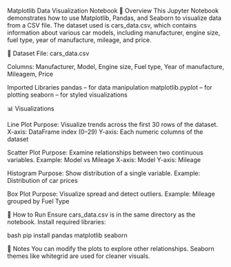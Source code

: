 Matplotlib Data Visualization Notebook 📌 Overview This Jupyter Notebook demonstrates how to use Matplotlib, Pandas, and Seaborn to visualize data from a CSV file. The dataset used is cars_data.csv, which contains information about various car models, including manufacturer, engine size, fuel type, year of manufacture, mileage, and price.

📂 Dataset File: cars_data.csv

Columns: Manufacturer, Model, Engine size, Fuel type, Year of manufacture, Mileagem, Price

Imported Libraries pandas – for data manipulation matplotlib.pyplot – for plotting seaborn – for styled visualizations

📊 Visualizations

Line Plot Purpose: Visualize trends across the first 30 rows of the dataset. X-axis: DataFrame index (0–29) Y-axis: Each numeric columns of the dataset

Scatter Plot Purpose: Examine relationships between two continuous variables. Example: Model vs Mileage X-axis: Model Y-axis: Mileage

Histogram Purpose: Show distribution of a single variable. Example: Distribution of car prices

Box Plot Purpose: Visualize spread and detect outliers. Example: Mileage grouped by Fuel Type

🚀 How to Run Ensure cars_data.csv is in the same directory as the notebook. Install required libraries:

bash pip install pandas matplotlib seaborn

📌 Notes You can modify the plots to explore other relationships. Seaborn themes like whitegrid are used for cleaner visuals.
